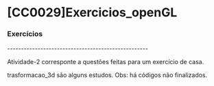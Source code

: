 # [CC0029]Exercicios_openGL

<h3>Exercícios</h3>
---------------------------------------------------
<p>Atividade-2 corresponte a questões feitas para um exercício de casa. </p>
<p>trasformacao_3d são alguns estudos. Obs: há códigos não finalizados. </p>
